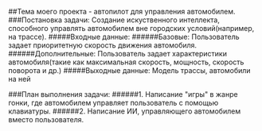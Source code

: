##Тема моего проекта - автопилот для управления автомобилем.
###Постановка задачи:
  Создание искуственного интеллекта, способного управлять автомобилем вне городских условий(например, на трассе).
#####Входные данные:
######Базовые: Пользователь задает приоритетную скорость движения автомобиля.
######Дополнительные: Пользователь задает характеристики автомобиля(такие как максимальная скорость, мощность, скорость                                                                                                      поворота и др.)
  #####Выходные данные:
    Модель трассы, автомобили на ней
    
###План выполнения задачи:
######1. Написание "игры" в жанре гонки, где автомобилем управляет пользователь с помощью клавиатуры.
######2. Написание ИИ, управляющего автомобилем вместо пользователя.

